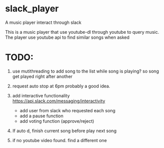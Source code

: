 # slack_player
A music player interact through slack

This is a music player that use youtube-dl through youtube to query music. 
The player use youtube api to find similar songs when asked



# TODO:

1. use mutithreading to add song to the list while song is playing? so song get played right after another

2. request auto stop at 6pm probably a good idea.

3. add interactive functionality https://api.slack.com/messaging/interactivity
    * add user from slack who requested each song
    * add a pause function
    * add voting function (approve/reject)

4. If auto d, finish current song before play next song

5. if no youtube video found. find a different one
